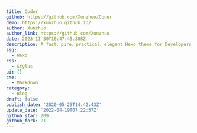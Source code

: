 ```yaml
---
title: Coder
github: https://github.com/Xunzhuo/Coder
demo: https://xunzhuo.github.io/
author: Xunzhuo
author_link: https://github.com/Xunzhuo
date: 2023-11-30T16:47:45.388Z
description: A fast、pure、practical、elegant Hexo theme for Developers
ssg:
  - Hexo
css:
  - Stylus
ui: []
cms:
  - Markdown
category:
  - Blog
draft: false
publish_date: '2020-05-25T14:42:43Z'
update_date: '2022-04-19T07:22:57Z'
github_star: 209
github_fork: 21
---
```

